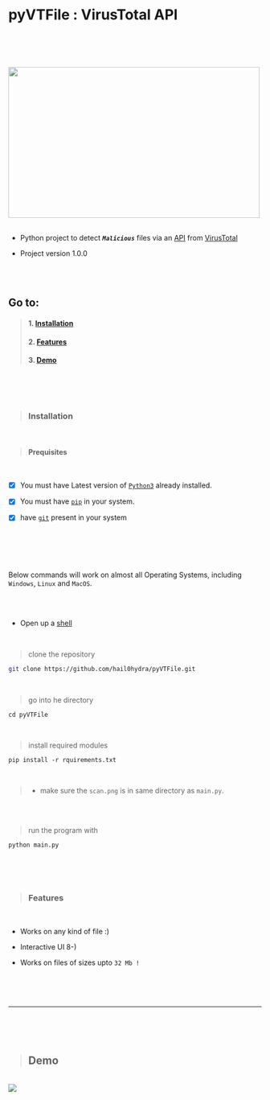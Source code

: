 # pyVTFile : VirusTotal API

<br>
<br>


<br>
<br>

<img  src = "https://cdn.dribbble.com/users/2027828/screenshots/6040651/dribble_final.gif" style="height:300px;width:500px;">

<br>
<br>

- Python project to detect ___`Malicious`___ files via an [API](https://en.wikipedia.org/wiki/API)  from [VirusTotal](https://www.virustotal.com/gui/home/upload)

- Project version 1.0.0

<br>
<br>

## Go to:

>#### 1. [Installation](#ins)
>#### 2. [Features](#fea)
>#### 3. [Demo](#demo)

<br>
<br>
<br>

><h3 id="ins">Installation</h3>

<br>

> #### Prequisites

<br>

- [x] You must have Latest version of [`Python3`](https://www.python.org/downloads/) already installed. 

- [x] You must have [`pip`](https://github.com/pypa/pip) in your system.

- [x] have [`git`](https://github.com/git-guides/install-git) present in your system
<br>
<br>
<br>
<br>

 Below commands will work on almost all Operating Systems, including `Windows`, `Linux` and `MacOS`.

<br>
<br>

- Open up a [shell](https://en.wikipedia.org/wiki/Shell_(computing))

<br>

> clone the repository
```bash
git clone https://github.com/hail0hydra/pyVTFile.git
```
<br>

> go into he directory
```
cd pyVTFile
```

<br>


> install required modules
```
pip install -r rquirements.txt
```

<br>

> - make sure the `scan.png` is in same directory as `main.py`.

<br>
<br>

>run the program with
```
python main.py
```




<br>
<br>
<br>

><h3 id="fea">Features</h3>

<br>

- Works on any kind of file :)

- Interactive UI 8-)

- Works on files of sizes upto `32 Mb !`


<br>
<br>
<br>

---

<br>
<br>
<br>

><h2 id="demo"> Demo</h2>

<br>

<img src="/crate/demo.mp4" type="video/mp4"/>
<!-- [demo]("./crate/demo.mp4") -->
